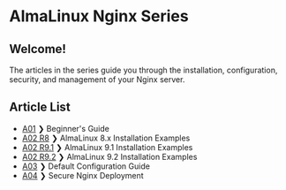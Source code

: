 # AlmaLinux Nginx Series

## Welcome!

The articles in the series guide you through the installation, configuration, security, and management of your Nginx server.

## **Article List**

- [A01](NginxSeriesA01.md) ❯ Beginner's Guide
- [A02 R8](NginxSeriesA02R8.md) ❯ AlmaLinux 8.x Installation Examples
- [A02 R9.1](NginxSeriesA02R91.md) ❯ AlmaLinux 9.1 Installation Examples
- [A02 R9.2](NginxSeriesA02R92.md) ❯ AlmaLinux 9.2 Installation Examples
- [A03](NginxSeriesA03.md) ❯ Default Configuration Guide
- [A04](NginxSeriesA04P1.md) ❯ Secure Nginx Deployment
